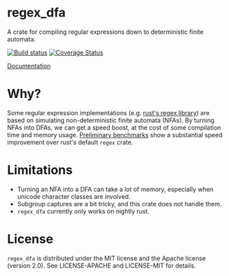 regex_dfa
=========

A crate for compiling regular expressions down to deterministic finite
automata.

[![Build status](https://travis-ci.org/jneem/regex-dfa.svg)](https://travis-ci.org/jneem/regex-dfa)
[![Coverage Status](https://coveralls.io/repos/jneem/regex-dfa/badge.svg?branch=master&service=github)](https://coveralls.io/github/jneem/regex-dfa?branch=master)

[Documentation](http://jneem.github.io/regex-dfa/regex_dfa/index.html)

# Why?

Some regular expression implementations (e.g. [rust's regex
library](http://github.com/rust-lang/regex)) are based on simulating
non-deterministic finite automata (NFAs). By turning NFAs into DFAs, we can
get a speed boost, at the cost of some compilation time and memory usage.
[Preliminary benchmarks](http://bl.ocks.org/jneem/raw/3f08ade195796358d027/?data=%5B%7B%22x%22%3A%201506622%2C%20%22y%22%3A%201646883%2C%20%22bench%22%3A%20%22%28%3Fi%29Twain%22%2C%20%22ratio%22%3A%200.914832444077691%7D%2C%20%7B%22x%22%3A%2015187577%2C%20%22y%22%3A%20125978857%2C%20%22bench%22%3A%20%22%5Ba-q%5D%5B%5Eu-z%5D%7B13%7Dx%22%2C%20%22ratio%22%3A%200.12055655497811034%7D%2C%20%7B%22x%22%3A%201630324%2C%20%22y%22%3A%201631615%2C%20%22bench%22%3A%20%22Tom%7CSawyer%7CHuckleberry%7CFinn%22%2C%20%22ratio%22%3A%200.9992087594193483%7D%2C%20%7B%22x%22%3A%201501634%2C%20%22y%22%3A%20243419316%2C%20%22bench%22%3A%20%22.%7B0%2C2%7D%28Tom%7CSawyer%7CHuckleberry%7CFinn%29%22%2C%20%22ratio%22%3A%200.0061689188215449595%7D%2C%20%7B%22x%22%3A%201506470%2C%20%22y%22%3A%20295351074%2C%20%22bench%22%3A%20%22.%7B2%2C4%7D%28Tom%7CSawyer%7CHuckleberry%7CFinn%29%22%2C%20%22ratio%22%3A%200.005100607827821882%7D%2C%20%7B%22x%22%3A%201583452%2C%20%22y%22%3A%201724976%2C%20%22bench%22%3A%20%22Tom.%7B10%2C25%7Driver%7Criver.%7B10%2C25%7DTom%22%2C%20%22ratio%22%3A%200.9179559599669792%7D%2C%20%7B%22x%22%3A%201290763%2C%20%22y%22%3A%207366270%2C%20%22bench%22%3A%20%22%5B%5C%22%27%5D%5B%5E%5C%22%27%5D%7B0%2C30%7D%5B%3F%21%5C%5C.%5D%5B%5C%22%27%5D%22%2C%20%22ratio%22%3A%200.17522613208584534%7D%2C%20%7B%22x%22%3A%201571131%2C%20%22y%22%3A%20137662852%2C%20%22bench%22%3A%20%22%28%3Fi%29Tom%7CSawyer%7CHuckleberry%7CFinn%22%2C%20%22ratio%22%3A%200.011412890094707612%7D%2C%20%7B%22x%22%3A%201493996%2C%20%22y%22%3A%20131818244%2C%20%22bench%22%3A%20%22%28%5BA-Za-z%5Dawyer%7C%5BA-Za-z%5Dinn%29%5C%5Cs%22%2C%20%22ratio%22%3A%200.011333757412213746%7D%2C%20%7B%22x%22%3A%201499437%2C%20%22y%22%3A%2094501284%2C%20%22bench%22%3A%20%22%5C%5Cb%5C%5Cw%2Bnn%5C%5Cb%22%2C%20%22ratio%22%3A%200.015866842613482375%7D%2C%20%7B%22x%22%3A%201494150%2C%20%22y%22%3A%201620677%2C%20%22bench%22%3A%20%22Huck%5Ba-zA-Z%5D%2B%7CSaw%5Ba-zA-Z%5D%2B%22%2C%20%22ratio%22%3A%200.9219295393221475%7D%2C%20%7B%22x%22%3A%204604887%2C%20%22y%22%3A%2084880712%2C%20%22bench%22%3A%20%22%5C%5Cs%5Ba-zA-Z%5D%7B0%2C12%7Ding%5C%5Cs%22%2C%20%22ratio%22%3A%200.0542512767800534%7D%2C%20%7B%22x%22%3A%201657821%2C%20%22y%22%3A%201664874%2C%20%22bench%22%3A%20%22%5Ba-z%5Dshing%22%2C%20%22ratio%22%3A%200.9957636433748139%7D%2C%20%7B%22x%22%3A%20100143%2C%20%22y%22%3A%2099739%2C%20%22bench%22%3A%20%22Twain%22%2C%20%22ratio%22%3A%201.0040505719929014%7D%2C%20%7B%22x%22%3A%204877680%2C%20%22y%22%3A%2071127171%2C%20%22bench%22%3A%20%22%5Ba-zA-Z%5D%2Bing%22%2C%20%22ratio%22%3A%200.06857688744572732%7D%2C%20%7B%22x%22%3A%201584255%2C%20%22y%22%3A%2062666721%2C%20%22bench%22%3A%20%22%5C%5CbF%5C%5Cw%2Bn%5C%5Cb%22%2C%20%22ratio%22%3A%200.025280642974761677%7D%5D)
show a substantial speed improvement over rust's default `regex` crate.

# Limitations

- Turning an NFA into a DFA can take a lot of memory, especially when unicode character classes are involved.
- Subgroup captures are a bit tricky, and this crate does not handle them.
- `regex_dfa` currently only works on nightly rust.

# License

`regex_dfa` is distributed under the MIT license and the Apache license (version 2.0).
See LICENSE-APACHE and LICENSE-MIT for details.

